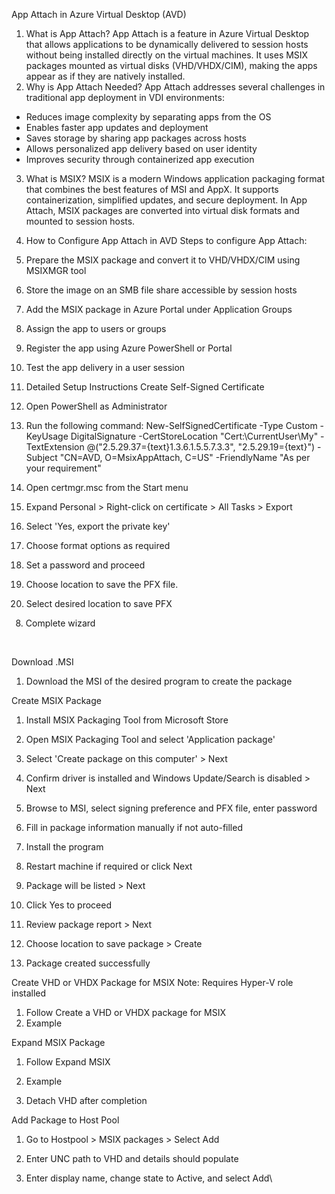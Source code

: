 App Attach in Azure Virtual Desktop (AVD)
1. What is App Attach?
App Attach is a feature in Azure Virtual Desktop that allows applications to be dynamically delivered to session hosts without being installed directly on the virtual machines. It uses MSIX packages mounted as virtual disks (VHD/VHDX/CIM), making the apps appear as if they are natively installed.
2. Why is App Attach Needed?
App Attach addresses several challenges in traditional app deployment in VDI environments:
- Reduces image complexity by separating apps from the OS
- Enables faster app updates and deployment
- Saves storage by sharing app packages across hosts
- Allows personalized app delivery based on user identity
- Improves security through containerized app execution
3. What is MSIX?
MSIX is a modern Windows application packaging format that combines the best features of MSI and AppX. It supports containerization, simplified updates, and secure deployment. In App Attach, MSIX packages are converted into virtual disk formats and mounted to session hosts.
4. How to Configure App Attach in AVD
Steps to configure App Attach:
1. Prepare the MSIX package and convert it to VHD/VHDX/CIM using MSIXMGR tool
2. Store the image on an SMB file share accessible by session hosts
3. Add the MSIX package in Azure Portal under Application Groups
4. Assign the app to users or groups
5. Register the app using Azure PowerShell or Portal
6. Test the app delivery in a user session
5. Detailed Setup Instructions
Create Self-Signed Certificate
1. Open PowerShell as Administrator
2. Run the following command:
New-SelfSignedCertificate -Type Custom -KeyUsage DigitalSignature -CertStoreLocation "Cert:\CurrentUser\My" -TextExtension @("2.5.29.37={text}1.3.6.1.5.5.7.3.3", "2.5.29.19={text}") -Subject "CN=AVD, O=MsixAppAttach, C=US" -FriendlyName "As per your requirement"
3. Open certmgr.msc from the Start menu
4. Expand Personal > Right-click on certificate > All Tasks > Export
 



5. Select 'Yes, export the private key'
 
6. Choose format options as required
 
7. Set a password and proceed
 
8. Choose location to save the PFX file.
4.	Select desired location to save PFX 
  
  
8.	Complete wizard 
  
  

Download .MSI
1.	Download the MSI of the desired program to create the package

 

Create MSIX Package
1.	Install MSIX Packaging Tool from Microsoft Store

2. Open MSIX Packaging Tool and select 'Application package'
 


2.	Select 'Create package on this computer' > Next
 


3.	Confirm driver is installed and Windows Update/Search is disabled > Next
 






4.	Browse to MSI, select signing preference and PFX file, enter password
 

5.	Fill in package information manually if not auto-filled
 
7. Install the program
 
8. Restart machine if required or click Next
 
9. Package will be listed > Next
 
10. Click Yes to proceed
 
11. Review package report > Next
 
12. Choose location to save package > Create
 
13. Package created successfully
 

Create VHD or VHDX Package for MSIX
Note: Requires Hyper-V role installed
1. Follow Create a VHD or VHDX package for MSIX 
2. Example 
 
Expand MSIX Package
1. Follow Expand MSIX 
2. Example 
 
3. Detach VHD after completion

Add Package to Host Pool
1. Go to Hostpool > MSIX packages > Select Add
2. Enter UNC path to VHD and details should populate
 
3.  Enter display name, change state to Active, and select Add\



 
